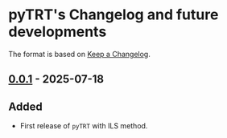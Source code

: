 # pyTRT's Changelog and future developments

The format is based on [Keep a Changelog](https://keepachangelog.com/en/1.0.0/).

## [0.0.1] - 2025-07-18

## Added

- First release of `pyTRT` with ILS method.

[0.0.1]: https://github.com/wouterpeere/pyTRT/releases/tag/v1.0.1
